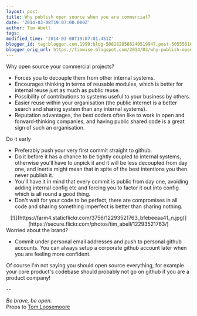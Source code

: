 ```yaml
---
layout: post
title: Why publish open source when you are commercial?
date: '2014-03-08T19:07:00.000Z'
author: Tim Abell
tags: 
modified_time: '2014-03-08T19:07:01.451Z'
blogger_id: tag:blogger.com,1999:blog-5082828566240519947.post-5055561057000769363
blogger_orig_url: https://timwise.blogspot.com/2014/03/why-publish-open-source-when-you-are.html
---
```


Why open source your commercial projects?  

*   Forces you to decouple them from other internal systems.
*   Encourages thinking in terms of reusable modules, which is better for internal reuse just as much as public reuse.
*   Possibility of contributions to systems useful to your business by others.
*   Easier reuse within your organisation (the public internet is a better search and sharing system than any internal systems).
*   Reputation advantages, the best coders often like to work in open and forward-thinking companies, and having public shared code is a great sign of such an organisation.

Do it early  

*   Preferably push your very first commit straight to github.
*   Do it before it has a chance to be tightly coupled to internal systems, otherwise you'll have to unpick it and it will be less decoupled from day one, and inertia might mean that in spite of the best intentions you then never publish it.
*   You'll have it in mind that every commit is public from day one, avoiding adding internal config etc and forcing you to factor it out into config which is all round a good thing.
*   Don't wait for your code to be perfect, there are compromises in all code and sharing something imperfect is better than sharing nothing.

<div class="separator" style="clear: both; text-align: center;">[![](https://farm4.staticflickr.com/3756/12293521763_bfebeeaa41_n.jpg)](https://secure.flickr.com/photos/tim_abell/12293521763/)</div>

<div>Worried about the brand?</div>

*   Commit under personal email addresses and push to personal github accounts. You can always setup a corporate github account later when you are feeling more confident.

Of course I'm not saying you should open source everything, for example your core product's codebase should probably not go on github if you are a product company!  

--  

_Be brave, be open._  
Props to [Tom Loosemoore](https://twitter.com/tomskitomski)
